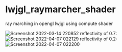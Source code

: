 # lwjgl_raymarcher_shader
ray marching in opengl lwjgl using compute shader

![Screenshot 2022-03-14 220852](https://user-images.githubusercontent.com/69918769/158261866-09fe3269-94aa-4188-b0c8-d26f5017e839.png)
reflectivity of 0.7:
![Screenshot 2022-04-07 022129](https://user-images.githubusercontent.com/69918769/162096425-ae35d93b-01dc-4e01-bb1a-ec5ca780b110.png)
reflectivity of 0.2:
![Screenshot 2022-04-07 022200](https://user-images.githubusercontent.com/69918769/162096432-1f055e3f-26c8-4048-b4c1-0c375654ed17.png)
